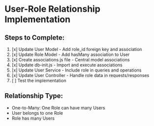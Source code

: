 # User-Role Relationship Implementation

## Steps to Complete:

1. [x] Update User Model - Add role_id foreign key and association
2. [x] Update Role Model - Add hasMany association to User
3. [x] Create associations.js file - Central model associations
4. [x] Update db-init.js - Import and execute associations
5. [x] Update User Service - Include role in queries and operations
6. [x] Update User Controller - Handle role data in requests/responses
7. [ ] Test the implementation

## Relationship Type:

- One-to-Many: One Role can have many Users
- User belongs to one Role
- Role has many Users
